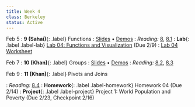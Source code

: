 ```yaml
---
title: Week 4
class: Berkeley
status: Active
---
```


Feb 5
: **9 (Sahai)**{: .label} Functions
   : [Slides](https://docs.google.com/presentation/d/1RT9NealaPB3FnVRBXFZAeqjO8VVhoJ8VXfxTAT1Yrr4/edit?usp=sharing) &#8226; [Demos](https://data8.datahub.berkeley.edu/hub/user-redirect/git-pull?repo=https%3A%2F%2Fgithub.com%2Fdata-8%2Fmaterials-sp24&urlpath=tree%2Fmaterials-sp24%2Flec%2Flec09%2Flec09.ipynb&branch=main)
: *Reading:* [8](https://inferentialthinking.com/chapters/08/Functions_and_Tables.html), [8.1](https://inferentialthinking.com/chapters/08/1/Applying_a_Function_to_a_Column.html)
: **Lab**{: .label .label-lab} [Lab 04: Functions and Visualization](https://data8.datahub.berkeley.edu/hub/user-redirect/git-pull?repo=https%3A%2F%2Fgithub.com%2Fdata-8%2Fmaterials-sp24&urlpath=tree%2Fmaterials-sp24%2Flab%2Flab04%2Flab04.ipynb) (Due 2/9)
   : [Lab 04 Worksheet](https://drive.google.com/file/d/1yLS6dHj9rjKRONKxqgPeD2C4LNOAs3LN/view?usp=sharing)

Feb 7
: **10 (Khan)**{: .label} Groups
   : [Slides](https://docs.google.com/presentation/d/1pgEAAkqRIZwa6RQKH0RblnJwd0ZVSkVahfugVYAGa6Y/edit#slide=id.g610d9f86d0_0_5) &#8226; [Demos]([#](https://data8.datahub.berkeley.edu/hub/user-redirect/git-pull?repo=https%3A%2F%2Fgithub.com%2Fdata-8%2Fmaterials-sp24&urlpath=tree%2Fmaterials-sp24%2Flec%2Flec10%2Flec10_modified.ipynb&branch=main))
: *Reading:* [8.2](https://inferentialthinking.com/chapters/08/2/Classifying_by_One_Variable.html), [8.3](https://inferentialthinking.com/chapters/08/3/Cross-Classifying_by_More_than_One_Variable.html)

Feb 9
: **11 (Khan)**{: .label} Pivots and Joins
 <!-- : [Slides](#) &#8226; [Demos](#) &#8226; [Blank Demos](#) -->
: *Reading:* [8.4](https://inferentialthinking.com/chapters/08/4/Joining_Tables_by_Columns.html)
: **Homework**{: .label .label-homework} Homework 04 (Due 2/14)
: **Project**{: .label .label-project} Project 1: World Population and Poverty (Due 2/23, Checkpoint 2/16)
